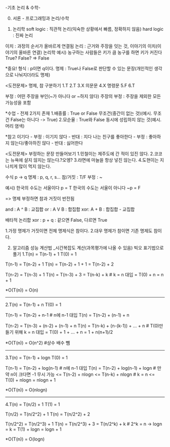 <Computational Thinking>
-기초 논리 & 수학-

0. 서론 - 프로그래밍과 논리/수학

1. 논리학
soft logic : 직관적 논리(익숙한 상황에서 빠름, 정확하지 않음)
hard logic : 진짜 논리


이치 : 과정의 순서가 올바르게 연결됨
논리 : 근거와 주장을 잇는 것, 이야기의 이치(이야기의 올바른 연결)
논리학
예시) 농구하는 사람들은 키가 큼
     농구를 하면 키가 커진다 True? False? => False

*중요!
형식 : p이면 q이다.
명제 : True나 False로 판단할 수 있는 문장(개인적인 생각으로 나눠지더라도 명제)

<도전문제>
명제, 참 구분하기
1.T
2.T
3.X 의문문
4.X 명령문
5.F
6.T

부정 : 어떤 주장을 부인(~가 아니다 or ~하지 않다)
주장의 부정 : 주장을 제외한 모든 가능성을 포함

*수업 - 전제 2가지 존재
1.배중률 : True or False 무조건(중간이 없는 것)(예시. 무조건 False는 아니다 -> True)
2.모순율 : True와 False 동시에 성립하지 않는 것(예시. 머리 염색)

*참고
이기다 - 부정 : 이기지 않다
      - 반대 : 지다
나는 친구를 좋아한다 - 부정 : 좋아하지 않는다/좋아하진 않다
                  - 반대 : 싫어한다

<도전문제>
부정하는 문장 만들어보기
1.민철이는 제주도에 간 적이 있진 않다.
2.코코는 뉴욕에 살지 않지는 않는다.?오엥?
3.라면에 마늘을 항상 넣진 않는다.
4.도현이는 지나치게 많이 먹지 않는다.


수식
p -> q
명제 : p, q, r, s...
참/거짓 : T/F
부정 : ~

예시) 한국의 수도는 서울이다      p = T
    한국의 수도는 서울이 아니다  ~p = F

=> 명제 부정하면 참과 거짓이 반전됨

and : A ^ B : 교집합
or : A V B : 합집합
xor: A + B : 합집합 - 교집합

배타적 논리합 xor : p + q : 같으면 False, 다르면 True

1.가정 명제가 거짓이면 전체 명제식은 참이다.
2.대우 명제가 참이면 기존 명제도 참이다.




2. 알고리즘 성능 계산법 _시간복잡도 계산(과목평가에 나올 수 있음)
빅오 표기법으로 풀기
1.T(n) = T(n-1) + 1
  T(0) = 1


T(n-1) = T(n-2) + 1
T(n) = T(n-2) + 1 + 1 = T(n-2) + 2

T(n-2) = T(n-3) + 1
T(n) = T(n-3) + 3 = T(n-k) + k     # k = n 대입
     = T(0) + n
     = n + 1

*O(T(n)) = O(n)

-------------------------------------------------------------------
2.T(n) = T(n-1) + n
  T(0) = 1

T(n-1) = T(n-2) + n-1  # n에 n-1 대입
T(n) = T(n-2) + (n-1) + n

T(n-2) = T(n-3) + (n-2) + (n-1) + n
T(n) = T(n-k) + (n-(k-1)) + ... + n      # T(0)만들기 위해 k = n 대입
     = T(0) + 1 + ... + n
     = 1 + n(n+1)/2

*O(T(n)) = O(n^2) #상수 배수 뺌

-------------------------------------------------------------------
3.T(n) = T(n-1) + logn
  T(0) = 1

T(n-1) = T(n-2) + log(n-1)       # n에 n-1 대입
T(n) = T(n-2) + log(n-1) + logn  # 만약 n이 크다면 -1 무시 가능
     <= T(n-2) + nlogn
     <= T(n-k) + nlogn           # k = n
     <= T(0) + nlogn = nlogn + 1

*O(T(n)) = O(nlogn)

-------------------------------------------------------------------
4.T(n) = T(n/2) + 1
  T(1) = 1

T(n/2) = T(n/2^2) + 1
T(n) =  T(n/2^2) + 2

T(n/2^2) = T(n/2^3) + 1
T(n) = T(n/2^3) + 3 = T(n/2^k) + k    # 2^k = n -> logn = k
     = T(1) + logn
     = logn + 1

*O(T(n)) = O(logn)